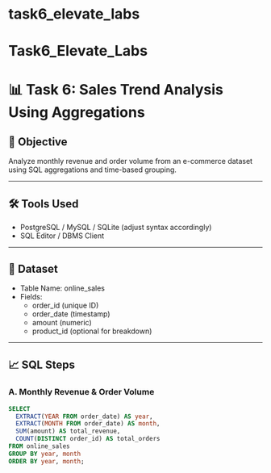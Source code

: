 # task6_elevate_labs

# Task6_Elevate_Labs
# 📊 Task 6: Sales Trend Analysis Using Aggregations

## 🎯 Objective
Analyze monthly revenue and order volume from an e-commerce dataset using SQL aggregations and time-based grouping.

---

## 🛠 Tools Used
- PostgreSQL / MySQL / SQLite (adjust syntax accordingly)
- SQL Editor / DBMS Client

---

## 📂 Dataset
- Table Name: online_sales
- Fields:
  - order_id (unique ID)
  - order_date (timestamp)
  - amount (numeric)
  - product_id (optional for breakdown)

---

## 📈 SQL Steps

### A. Monthly Revenue & Order Volume
```sql
SELECT 
  EXTRACT(YEAR FROM order_date) AS year,
  EXTRACT(MONTH FROM order_date) AS month,
  SUM(amount) AS total_revenue,
  COUNT(DISTINCT order_id) AS total_orders
FROM online_sales
GROUP BY year, month
ORDER BY year, month;
